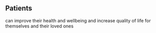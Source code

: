 ## Patients

can improve their health and wellbeing and increase quality of life for themselves and their loved ones